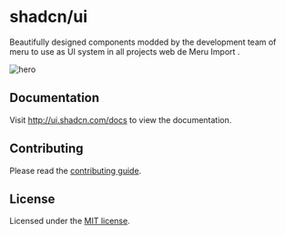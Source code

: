 # shadcn/ui

Beautifully designed components modded by the development team of meru to use as UI system in all projects web de Meru Import .

![hero](apps/www/public/og.jpg)

## Documentation

Visit http://ui.shadcn.com/docs to view the documentation.

## Contributing

Please read the [contributing guide](/CONTRIBUTING.md).

## License

Licensed under the [MIT license](https://github.com/shadcn/ui/blob/main/LICENSE.md).
